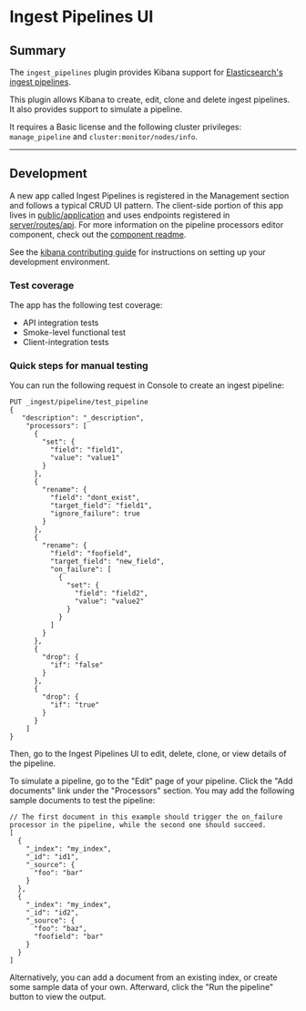# Ingest Pipelines UI

## Summary
The `ingest_pipelines` plugin provides Kibana support for [Elasticsearch's ingest pipelines](https://www.elastic.co/guide/en/elasticsearch/reference/master/ingest.html).

This plugin allows Kibana to create, edit, clone and delete ingest pipelines. It also provides support to simulate a pipeline.

It requires a Basic license and the following cluster privileges: `manage_pipeline` and `cluster:monitor/nodes/info`.

---

## Development

A new app called Ingest Pipelines is registered in the Management section and follows a typical CRUD UI pattern. The client-side portion of this app lives in [public/application](public/application) and uses endpoints registered in [server/routes/api](server/routes/api). For more information on the pipeline processors editor component, check out the [component readme](public/application/components/pipeline_processors_editor/README.md).

See the [kibana contributing guide](https://github.com/elastic/kibana/blob/main/CONTRIBUTING.md) for instructions on setting up your development environment.

### Test coverage

The app has the following test coverage:

- API integration tests
- Smoke-level functional test
- Client-integration tests

### Quick steps for manual testing

You can run the following request in Console to create an ingest pipeline:

```
PUT _ingest/pipeline/test_pipeline
{
   "description": "_description",
    "processors": [
      {
        "set": {
          "field": "field1",
          "value": "value1"
        }
      },
      {
        "rename": {
          "field": "dont_exist",
          "target_field": "field1",
          "ignore_failure": true
        }
      },
      {
        "rename": {
          "field": "foofield",
          "target_field": "new_field",
          "on_failure": [
            {
              "set": {
                "field": "field2",
                "value": "value2"
              }
            }
          ]
        }
      },
      {
        "drop": {
          "if": "false"
        }
      },
      {
        "drop": {
          "if": "true"
        }
      }
    ]
}
```

Then, go to the Ingest Pipelines UI to edit, delete, clone, or view details of the pipeline.

To simulate a pipeline, go to the "Edit" page of your pipeline. Click the "Add documents" link under the "Processors" section. You may add the following sample documents to test the pipeline: 

```
// The first document in this example should trigger the on_failure processor in the pipeline, while the second one should succeed.
[
  {
    "_index": "my_index",
    "_id": "id1",
    "_source": {
      "foo": "bar"
    }
  },
  {
    "_index": "my_index",
    "_id": "id2",
    "_source": {
      "foo": "baz",
      "foofield": "bar"
    }
  }
]
```

Alternatively, you can add a document from an existing index, or create some sample data of your own. Afterward, click the "Run the pipeline" button to view the output.
